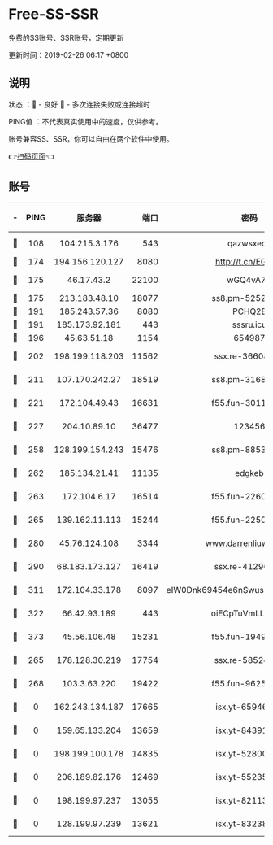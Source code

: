 # Free-SS-SSR

免费的SS账号、SSR账号，定期更新

更新时间：2019-02-26 06:17 +0800

## 说明

状态     ：🙂 - 良好 🙁 - 多次连接失败或连接超时

PING值   ：不代表真实使用中的速度，仅供参考。

账号兼容SS、SSR，你可以自由在两个软件中使用。

👉[扫码页面](https://liesauer.github.io/free-ss-ssr.github.io/)👈

## 账号

|-|PING|服务器|端口|密码|加密方式|区域|
|:----:|:----:|:-----:|-----:|:----:|:----:|:----:|
|🙂|108|104.215.3.176|543|qazwsxedc|aes-256-gcm|JP|
|🙂|174|194.156.120.127|8080|http://t.cn/EGJIyrl|rc4-md5|RU|
|🙂|175|46.17.43.2|22100|wGQ4vA7D|aes-256-gcm|RU|
|🙂|175|213.183.48.10|18077|ss8.pm-52520376|rc4-md5|RU|
|🙂|191|185.243.57.36|8080|PCHQ2E|rc4-md5|US|
|🙂|191|185.173.92.181|443|sssru.icu|rc4-md5|RU|
|🙂|196|45.63.51.18|1154|654987|chacha20|US|
|🙂|202|198.199.118.203|11562|ssx.re-36608339|aes-256-cfb|US|
|🙂|211|107.170.242.27|18519|ss8.pm-31689702|aes-256-cfb|US|
|🙂|221|172.104.49.43|16631|f55.fun-30118165|aes-256-cfb|SG|
|🙂|227|204.10.89.10|36477|123456|aes-256-cfb|US|
|🙂|258|128.199.154.243|15476|ss8.pm-88536121|aes-256-cfb|SG|
|🙂|262|185.134.21.41|11135|edgkeb|aes-256-cfb|GB|
|🙂|263|172.104.6.17|16514|f55.fun-22605717|aes-256-cfb|US|
|🙂|265|139.162.11.113|15244|f55.fun-22509021|aes-256-cfb|SG|
|🙂|280|45.76.124.108|3344|www.darrenliuwei.com|aes-256-cfb|AU|
|🙂|290|68.183.173.127|16419|ssx.re-41296658|aes-256-cfb|US|
|🙂|311|172.104.33.178|8097|eIW0Dnk69454e6nSwuspv9DmS201tQ0D|aes-256-cfb|SG|
|🙂|322|66.42.93.189|443|oiECpTuVmLLxk4Ts|aes-256-cfb|US|
|🙂|373|45.56.106.48|15231|f55.fun-19499704|aes-256-cfb|US|
|🙂|265|178.128.30.219|17754|ssx.re-58524965|aes-256-cfb|SG|
|🙂|268|103.3.63.220|19422|f55.fun-96253224|aes-256-cfb|SG|
|🙁|0|162.243.134.187|17665|isx.yt-65946104|aes-256-cfb|US|
|🙁|0|159.65.133.204|13659|isx.yt-84391225|aes-256-cfb|SG|
|🙁|0|198.199.100.178|14835|isx.yt-52800132|aes-256-cfb|US|
|🙁|0|206.189.82.176|12469|isx.yt-55235157|aes-256-cfb|SG|
|🙁|0|198.199.97.237|13055|isx.yt-82113770|aes-256-cfb|US|
|🙁|0|128.199.97.239|13621|isx.yt-83238586|aes-256-cfb|SG|
